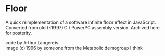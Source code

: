 Floor
=====

A quick reimplementation of a software infinite floor effect in JavaScript. Converted from old (~1997) C / PowerPC assembly version.
Archived here for posterity.

code by Arthur Langereis<br>
image (c) 1996 by someone from the Metabolic demogroup I think
